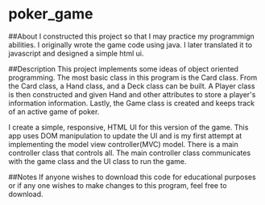 # poker_game

##About
I constructed this project so that I may practice my programmign abilities. I originally wrote the game code using java. I later translated it to javascript and designed
a simple html ui.

##Description
This project implements some ideas of object oriented programming. The most basic class in this program is the Card class. From the Card class, a Hand class, and a Deck class 
can be built. A Player class is then constructed and given Hand and other attributes to store a player's information information. Lastly, the Game class is created and 
keeps track of an active game of poker. 

I create a simple, responsive, HTML UI for this version of the game. This app uses DOM manipulation to update the UI and is my first attempt at implementing the model view 
controller(MVC) model. There is a main controller class that controls all. The main controller class communicates with the game class and the UI class to run the game.

##Notes
If anyone wishes to download this code for educational purposes or if any one wishes to make changes to this program, feel free to download.
